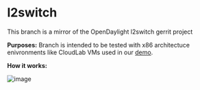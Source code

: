 # l2switch
This branch is a mirror of the OpenDaylight l2switch gerrit project

**Purposes:** Branch is intended to be tested with x86 architectuce enivronments like CloudLab VMs used in our [demo](https://github.com/slab14/IoT_Sec_Gateway).

**How it works:**

 ![image](https://i.ibb.co/44GHvNQ/image.png)
 
 
